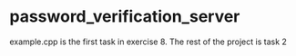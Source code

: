 # password_verification_server
example.cpp is the first task in exercise 8. The rest of the project is task 2
